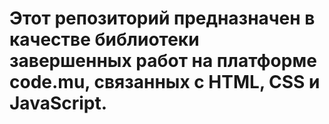 # Этот репозиторий предназначен в качестве библиотеки завершенных работ на платформе code.mu, связанных с HTML, CSS и JavaScript.

